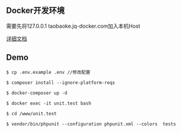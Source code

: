 ## Docker开发环境
需要先将127.0.0.1 taobaoke.jq-docker.com加入本机Host

[详细文档](Docker.md)

## Demo
```$xslt
$ cp .env.example .env //修改配置

$ composer install --ignore-platform-reqs

$ docker-composer up -d 

$ docker exec -it unit.test bash

$ cd /www/unit.test

$ vendor/bin/phpunit --configuration phpunit.xml --colors  tests
```